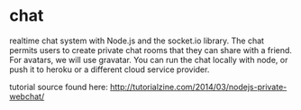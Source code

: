 chat
====
realtime chat system with Node.js and the socket.io library. 
The chat permits users to create private chat rooms that they can share with a friend. 
For avatars, we will use gravatar. 
You can run the chat locally with node, or push it to heroku or a different cloud service provider.

tutorial source  found here:
http://tutorialzine.com/2014/03/nodejs-private-webchat/
